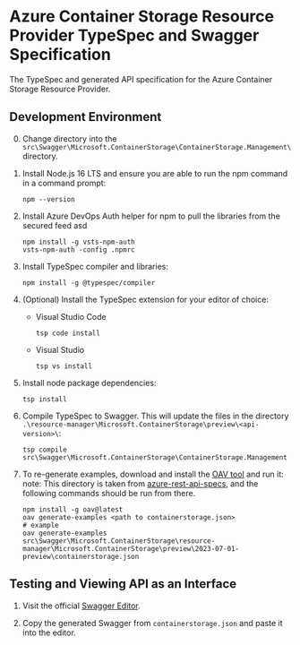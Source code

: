 # Azure Container Storage Resource Provider TypeSpec and Swagger Specification

The TypeSpec and generated API specification for the Azure Container Storage Resource Provider.

## Development Environment

0. Change directory into the `src\Swagger\Microsoft.ContainerStorage\ContainerStorage.Management\` directory.

1. Install Node.js 16 LTS and ensure you are able to run the npm command in a command prompt:

   ```console
   npm --version
   ```

2. Install Azure DevOps Auth helper for npm to pull the libraries from the secured feed
asd
   ```console
   npm install -g vsts-npm-auth
   vsts-npm-auth -config .npmrc
   ```

3. Install TypeSpec compiler and libraries:

   ```console
   npm install -g @typespec/compiler
   ```

4. (Optional) Install the TypeSpec extension for your editor of choice:

   - Visual Studio Code

     ``` console
     tsp code install
     ```

   - Visual Studio

     ``` console
     tsp vs install
     ```

5. Install node package dependencies:

   ```console
   tsp install
   ```

6. Compile TypeSpec to Swagger.  This will update the files in the directory `.\resource-manager\Microsoft.ContainerStorage\preview\<api-version>\`:

   ```console
   tsp compile src\Swagger\Microsoft.ContainerStorage\ContainerStorage.Management
   ```

7. To re-generate examples, download and install the [OAV
   tool](https://github.com/Azure/oav) and run it: note: This directory is taken
   from [azure-rest-api-specs](https://github.com/Azure/azure-rest-api-specs),
   and the following commands should be run from there.

   ```console
   npm install -g oav@latest
   oav generate-examples <path to containerstorage.json>
   # example
   oav generate-examples src\Swagger\Microsoft.ContainerStorage\resource-manager\Microsoft.ContainerStorage\preview\2023-07-01-preview\containerstorage.json
   ```

## Testing and Viewing API as an Interface

1. Visit the official [Swagger Editor](https://editor.swagger.io/).

2. Copy the generated Swagger from `containerstorage.json` and paste it into the editor.
